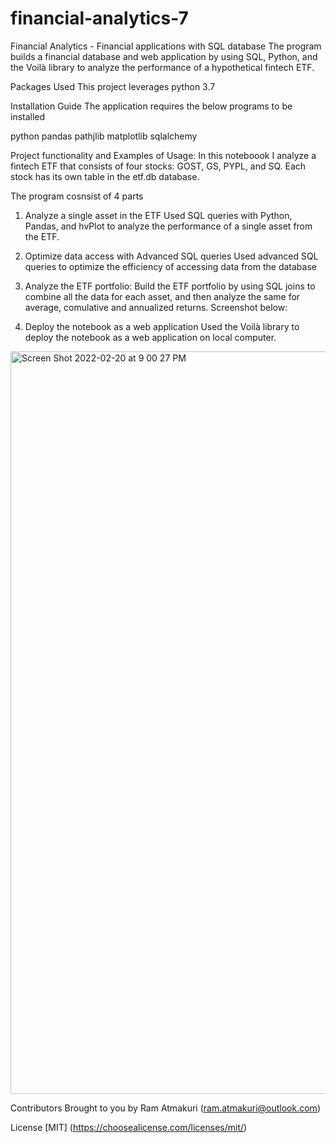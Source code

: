 # financial-analytics-7
Financial Analytics - Financial applications with SQL database
The program builds a financial database and web application by using SQL, Python, and the Voilà library to analyze the performance of a hypothetical fintech ETF.

Packages Used
This project leverages python 3.7

Installation Guide
The application requires the below programs to be installed

python
pandas
pathjlib
matplotlib
sqlalchemy

Project functionality and Examples of Usage:
In this noteboook I analyze a fintech ETF that consists of four stocks: GOST, GS, PYPL, and SQ. Each stock has its own table in the etf.db database.

The program cosnsist of 4 parts 

1. Analyze a single asset in the ETF
Used SQL queries with Python, Pandas, and hvPlot to analyze the performance of a single asset from the ETF.

2. Optimize data access with Advanced SQL queries
Used advanced SQL queries to optimize the efficiency of accessing data from the database

3. Analyze the ETF portfolio: 
Build the ETF portfolio by using SQL joins to combine all the data for each asset, and then analyze the same for average, comulative and annualized returns. Screenshot below:



4. Deploy the notebook as a web application
Used the Voilà library to deploy the notebook as a web application on local computer.

<img width="1188" alt="Screen Shot 2022-02-20 at 9 00 27 PM" src="https://user-images.githubusercontent.com/96159292/154892359-3951e450-c20d-41bf-8fb3-4ca9c07a9685.png">

Contributors
Brought to you by Ram Atmakuri (ram.atmakuri@outlook.com)

License [MIT] (https://choosealicense.com/licenses/mit/)
